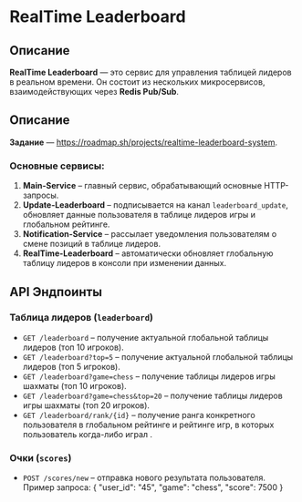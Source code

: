 # RealTime Leaderboard  

## Описание  
**RealTime Leaderboard** — это сервис для управления таблицей лидеров в реальном времени. Он состоит из нескольких микросервисов, взаимодействующих через **Redis Pub/Sub**.  

## Описание  
**Задание** — https://roadmap.sh/projects/realtime-leaderboard-system. 

### Основные сервисы:  
1. **Main-Service** – главный сервис, обрабатывающий основные HTTP-запросы.  
2. **Update-Leaderboard** – подписывается на канал `leaderboard_update`, обновляет данные пользователя в таблице лидеров игры и глобальном рейтинге.  
3. **Notification-Service** – рассылает уведомления пользователям о смене позиций в таблице лидеров.  
4. **RealTime-Leaderboard** – автоматически обновляет глобальную таблицу лидеров в консоли при изменении данных.  

## API Эндпоинты  
### Таблица лидеров (`leaderboard`)  
- `GET /leaderboard` – получение актуальной глобальной таблицы лидеров (топ 10 игроков). 
- `GET /leaderboard?top=5` – получение актуальной глобальной таблицы лидеров (топ 5 игроков).  
- `GET /leaderboard?game=chess` – получение таблицы лидеров игры шахматы (топ 10 игроков). 
- `GET /leaderboard?game=chess&top=20` – получение таблицы лидеров игры шахматы (топ 20 игроков).   
- `GET /leaderboard/rank/{id}` – получение ранга конкретного пользователя в глобальном рейтинге и рейтинге игр, в которых пользователь когда-либо играл .  

### Очки (`scores`)  
- `POST /scores/new` – отправка нового результата пользователя. 
  Пример запроса:
  {
  "user_id": "45",
  "game": "chess",
  "score": 7500
}